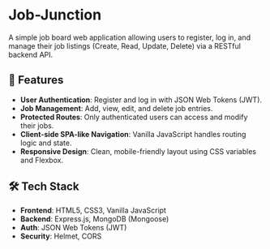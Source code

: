 # Job-Junction

A simple job board web application allowing users to register, log in, and manage their job listings (Create, Read, Update, Delete) via a RESTful backend API.

## 🚀 Features

- **User Authentication**: Register and log in with JSON Web Tokens (JWT).
- **Job Management**: Add, view, edit, and delete job entries.
- **Protected Routes**: Only authenticated users can access and modify their jobs.
- **Client-side SPA-like Navigation**: Vanilla JavaScript handles routing logic and state.
- **Responsive Design**: Clean, mobile-friendly layout using CSS variables and Flexbox.

## 🛠️ Tech Stack

- **Frontend**: HTML5, CSS3, Vanilla JavaScript  
- **Backend**: Express.js, MongoDB (Mongoose)  
- **Auth**: JSON Web Tokens (JWT)  
- **Security**: Helmet, CORS  


